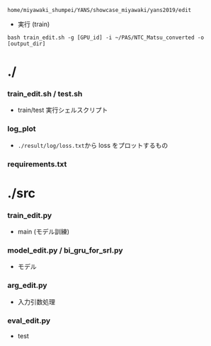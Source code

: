 `home/miyawaki_shumpei/YANS/showcase_miyawaki/yans2019/edit`

- 実行 (train)
```
bash train_edit.sh -g [GPU_id] -i ~/PAS/NTC_Matsu_converted -o [output_dir]
```


# ./

### train_edit.sh / test.sh
- train/test 実行シェルスクリプト

### log_plot
- `./result/log/loss.txt`から loss をプロットするもの

### requirements.txt


# ./src

### train_edit.py
- main (モデル訓練)

### model_edit.py / bi_gru_for_srl.py
- モデル

### arg_edit.py
- 入力引数処理

### eval_edit.py
- test 

